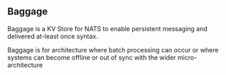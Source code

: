 ## Baggage

Baggage is a KV Store for NATS to enable persistent messaging and delivered at-least once syntax.

Baggage is for architecture where batch processing can occur or where systems can become offline or out of sync with the wider micro-architecture
